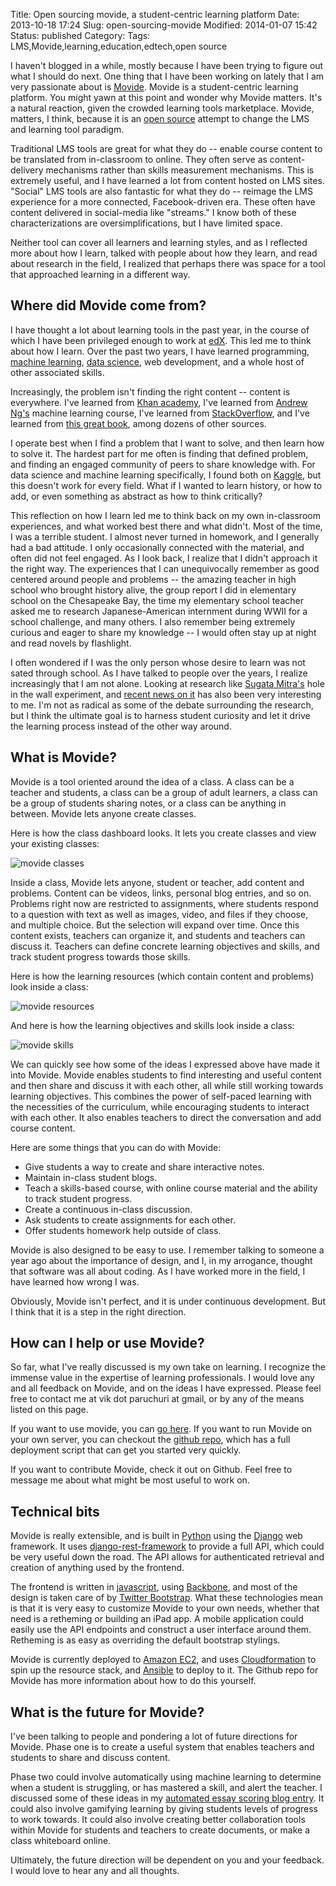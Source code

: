 Title: Open sourcing movide, a student-centric learning platform
Date: 2013-10-18 17:24
Slug: open-sourcing-movide
Modified: 2014-01-07 15:42
Status: published
Category: 
Tags: LMS,Movide,learning,education,edtech,open source


I haven't blogged in a while, mostly because I have been trying to figure out what I should do next. One thing that I have been working on lately that I am very passionate about is [Movide](http://www.movide.com). Movide is a student-centric learning platform. You might yawn at this point and wonder why Movide matters. It's a natural reaction, given the crowded learning tools marketplace. Movide, matters, I think, because it is an [open source](http://www.github.com/equirio/movide) attempt to change the LMS and learning tool paradigm.

Traditional LMS tools are great for what they do -- enable course content to be translated from in-classroom to online. They often serve as content-delivery mechanisms rather than skills measurement mechanisms. This is extremely useful, and I have learned a lot from content hosted on LMS sites. "Social" LMS tools are also fantastic for what they do -- reimage the LMS experience for a more connected, Facebook-driven era. These often have content delivered in social-media like "streams." I know both of these characterizations are oversimplifications, but I have limited space.

Neither tool can cover all learners and learning styles, and as I reflected more about how I learn, talked with people about how they learn, and read about research in the field, I realized that perhaps there was space for a tool that approached learning in a different way.

<!--more-->

Where did Movide come from?
----------------------------------------------

I have thought a lot about learning tools in the past year, in the course of which I have been privileged enough to work at [edX](http://www.edx.org). This led me to think about how I learn. Over the past two years, I have learned programming, [machine learning](http://en.wikipedia.org/wiki/Machine_learning), [data science](http://en.wikipedia.org/wiki/Data_science), web development, and a whole host of other associated skills.

Increasingly, the problem isn't finding the right content -- content is everywhere. I've learned from [Khan academy](http://www.khanacademy.com), I've learned from [Andrew Ng's](http://cs.stanford.edu/people/ang/) machine learning course, I've learned from [StackOverflow](http://www.stackoverflow.com), and I've learned from [this great book](http://www-stat.stanford.edu/~tibs/ElemStatLearn/printings/ESLII_print10.pdf), among dozens of other sources.

I operate best when I find a problem that I want to solve, and then learn how to solve it. The hardest part for me often is finding that defined problem, and finding an engaged community of peers to share knowledge with. For data science and machine learning specifically, I found both on [Kaggle](http://www.kaggle.com), but this doesn't work for every field. What if I wanted to learn history, or how to add, or even something as abstract as how to think critically?

This reflection on how I learn led me to think back on my own in-classroom experiences, and what worked best there and what didn't. Most of the time, I was a terrible student. I almost never turned in homework, and I generally had a bad attitude. I only occasionally connected with the material, and often did not feel engaged. As I look back, I realize that I didn't approach it the right way. The experiences that I can unequivocally remember as good centered around people and problems -- the amazing teacher in high school who brought history alive, the group report I did in elementary school on the Chesapeake Bay, the time my elementary school teacher asked me to research Japanese-American internment during WWII for a school challenge, and many others. I also remember being extremely curious and eager to share my knowledge -- I would often stay up at night and read novels by flashlight.

I often wondered if I was the only person whose desire to learn was not sated through school. As I have talked to people over the years, I realize increasingly that I am not alone. Looking at research like [Sugata Mitra's](http://www.hole-in-the-wall.com/) hole in the wall experiment, and [recent news on it](http://www.wired.com/business/2013/10/free-thinkers/) has also been very interesting to me. I'm not as radical as some of the debate surrounding the research, but I think the ultimate goal is to harness student curiosity and let it drive the learning process instead of the other way around.

What is Movide?
-------------------------------------------------

Movide is a tool oriented around the idea of a class. A class can be a teacher and students, a class can be a group of adult learners, a class can be a group of students sharing notes, or a class can be anything in between. Movide lets anyone create classes.

Here is how the class dashboard looks. It lets you create classes and view your existing classes:

![movide classes](http://www.vikparuchuri.com/images/movide/dashboard.png)

Inside a class, Movide lets anyone, student or teacher, add content and problems. Content can be videos, links, personal blog entries, and so on. Problems right now are restricted to assignments, where students respond to a question with text as well as images, video, and files if they choose, and multiple choice. But the selection will expand over time. Once this content exists, teachers can organize it, and students and teachers can discuss it. Teachers can define concrete learning objectives and skills, and track student progress towards those skills.

Here is how the learning resources (which contain content and problems) look inside a class:

![movide resources](http://www.vikparuchuri.com/images/movide/resources.png)

And here is how the learning objectives and skills look inside a class:

![movide skills](http://www.vikparuchuri.com/images/movide/skills.png)

We can quickly see how some of the ideas I expressed above have made it into Movide. Movide enables students to find interesting and useful content and then share and discuss it with each other, all while still working towards learning objectives. This combines the power of self-paced learning with the necessities of the curriculum, while encouraging students to interact with each other. It also enables teachers to direct the conversation and add course content.

Here are some things that you can do with Movide:

* Give students a way to create and share interactive notes.
* Maintain in-class student blogs.
* Teach a skills-based course, with online course material and the ability to track student progress.
* Create a continuous in-class discussion.
* Ask students to create assignments for each other.
* Offer students homework help outside of class.

Movide is also designed to be easy to use. I remember talking to someone a year ago about the importance of design, and I, in my arrogance, thought that software was all about coding. As I have worked more in the field, I have learned how wrong I was.

Obviously, Movide isn't perfect, and it is under continuous development. But I think that it is a step in the right direction.

How can I help or use Movide?
-------------------------------------------------

So far, what I've really discussed is my own take on learning. I recognize the immense value in the expertise of learning professionals. I would love any and all feedback on Movide, and on the ideas I have expressed. Please feel free to contact me at vik dot paruchuri at gmail, or by any of the means listed on this page.

If you want to use movide, you can [go here](http://www.movide.com). If you want to run Movide on your own server, you can checkout the [github repo](http://www.github.com/equirio/movide), which has a full deployment script that can get you started very quickly.

If you want to contribute Movide, check it out on Github. Feel free to message me about what might be most useful to work on.

Technical bits
-------------------------------------------------

Movide is really extensible, and is built in [Python](http://www.python.org/) using the [Django](https://www.djangoproject.com/) web framework. It uses [django-rest-framework](http://django-rest-framework.org/) to provide a full API, which could be very useful down the road. The API allows for authenticated retrieval and creation of anything used by the frontend.

The frontend is written in [javascript](http://en.wikipedia.org/wiki/JavaScript), using [Backbone](http://backbonejs.org/), and most of the design is taken care of by [Twitter Bootstrap](http://getbootstrap.com/). What these technologies mean is that it is very easy to customize Movide to your own needs, whether that need is a retheming or building an iPad app. A mobile application could easily use the API endpoints and construct a user interface around them. Retheming is as easy as overriding the default bootstrap stylings.

Movide is currently deployed to [Amazon EC2](http://aws.amazon.com/ec2/), and uses [Cloudformation](http://aws.amazon.com/cloudformation/) to spin up the resource stack, and [Ansible](http://www.ansibleworks.com/) to deploy to it. The Github repo for Movide has more information about how to do this yourself.

What is the future for Movide?
---------------------------------------------------

I've been talking to people and pondering a lot of future directions for Movide. Phase one is to create a useful system that enables teachers and students to share and discuss content.

Phase two could involve automatically using machine learning to determine when a student is struggling, or has mastered a skill, and alert the teacher. I discussed some of these ideas in my [automated essay scoring blog entry](http://www.vikparuchuri.com/blog/on-the-automated-scoring-of-essays). It could also involve gamifying learning by giving students levels of progress to work towards. It could also involve creating better collaboration tools within Movide for students and teachers to create documents, or make a class whiteboard online.

Ultimately, the future direction will be dependent on you and your feedback. I would love to hear any and all thoughts.
